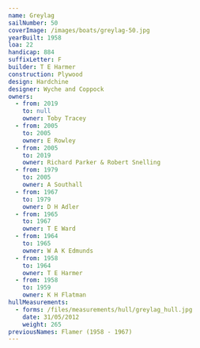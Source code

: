 ```yaml
---
name: Greylag
sailNumber: 50
coverImage: /images/boats/greylag-50.jpg
yearBuilt: 1958
loa: 22
handicap: 884
suffixLetter: F
builder: T E Harmer
construction: Plywood
design: Hardchine
designer: Wyche and Coppock
owners:
  - from: 2019
    to: null
    owner: Toby Tracey
  - from: 2005
    to: 2005
    owner: E Rowley
  - from: 2005
    to: 2019
    owner: Richard Parker & Robert Snelling
  - from: 1979
    to: 2005
    owner: A Southall
  - from: 1967
    to: 1979
    owner: D H Adler
  - from: 1965
    to: 1967
    owner: T E Ward
  - from: 1964
    to: 1965
    owner: W A K Edmunds
  - from: 1958
    to: 1964
    owner: T E Harmer
  - from: 1958
    to: 1959
    owner: K H Flatman
hullMeasurements:
  - forms: /files/measurements/hull/greylag_hull.jpg
    date: 31/05/2012
    weight: 265
previousNames: Flamer (1958 - 1967)
---
```

